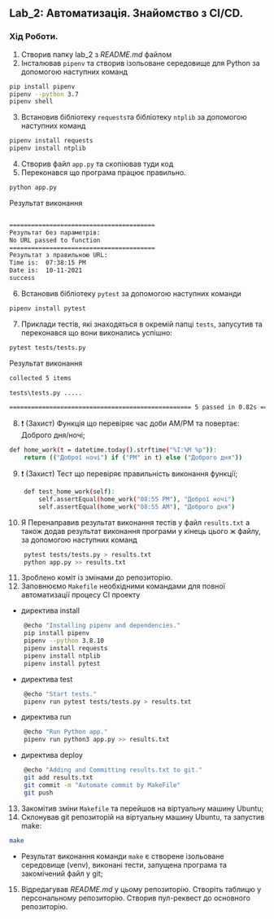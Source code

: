 ## Lab_2: Автоматизація. Знайомство з CI/CD.
### Хід Роботи.
1. Створив папку lab_2 з _README.md_ файлом
2. Інсталював `pipenv` та створив ізольоване середовище для Python за допомогою наступних команд
```bash
pip install pipenv
pipenv --python 3.7
pipenv shell
```
3. Встановив бібліотеку `requests`та бібліотеку `ntplib` за допомогою наступних команд
```bash
pipenv install requests
pipenv install ntplib
```
4. Створив файл `app.py` та скопіював туди код
5. Переконався що програма працює правильно.
```bash
python app.py
```
Результат виконання
```bash

========================================
Результат без параметрів:
No URL passed to function
========================================
Результат з правильною URL:
Time is:  07:38:15 PM
Date is:  10-11-2021
success
```


6. Встановив бібліотеку `pytest` за допомогою наступних команди
```bash
pipenv install pytest
```
7. Приклади тестів, які знаходяться в окремій папці `tests`, запусутив та переконався що вони виконались успішно:
```bash
pytest tests/tests.py
```
Результат виконання
```bash
collected 5 items

tests\tests.py .....                                                                                             [100%]

================================================== 5 passed in 0.82s ==================================================
```

8. :exclamation: (Захист) Функція що перевіряє час доби AM/PM та повертає: Доброго дня/ночі;
```bash
def home_work(t = datetime.today().strftime("%I:%M %p")):
    return (("Доброї ночі") if ("PM" in t) else ("Доброго дня"))
```

9. :exclamation: (Захист) Тест що перевіряє правильність виконання функції;
```bash
    def test_home_work(self):
        self.assertEqual(home_work("08:55 PM"), "Доброї ночі")
        self.assertEqual(home_work("08:55 AM"), "Доброго дня")
```

10. Я Перенаправив результат виконання тестів у файл `results.txt` а також додав результат виконання програми у кінець цього ж файлу, за допомогою наступних команд
```bash
    pytest tests/tests.py > results.txt
    python app.py >> results.txt
```
11. Зроблено коміт із змінами до репозиторію.
12. Заповнюємо `Makefile` необхідними командами для повної автоматизації процесу СІ проекту
- директива install 
```bash
    @echo "Installing pipenv and dependencies."
	pip install pipenv
	pipenv --python 3.8.10
	pipenv install requests
	pipenv install ntplib
	pipenv install pytest
```
- директива test 
```bash
    @echo "Start tests."
	pipenv run pytest tests/tests.py > results.txt
```
- директива run
```bash
    @echo "Run Python app."
	pipenv run python3 app.py >> results.txt
```
- директива deploy
```bash
    @echo "Adding and Committing results.txt to git."
	git add results.txt
	git commit -m "Automate commit by MakeFile"
	git push 
```

13. Закомітив зміни `Makefile` та перейшов на віртуальну машину Ubuntu;
14. Склонував git репозиторій на віртуальну машину Ubuntu, та запустив make:
```bash
make
```
- Результат виконання команди `make` є створене ізольоване середовище (venv), виконані тести, запущена програма та закомічений файл у git; 
15. Відредагував _README.md_ у цьому репозиторію. Створіть таблицю у персональному репозиторію. Створив пул-реквест до основного репозиторію.
